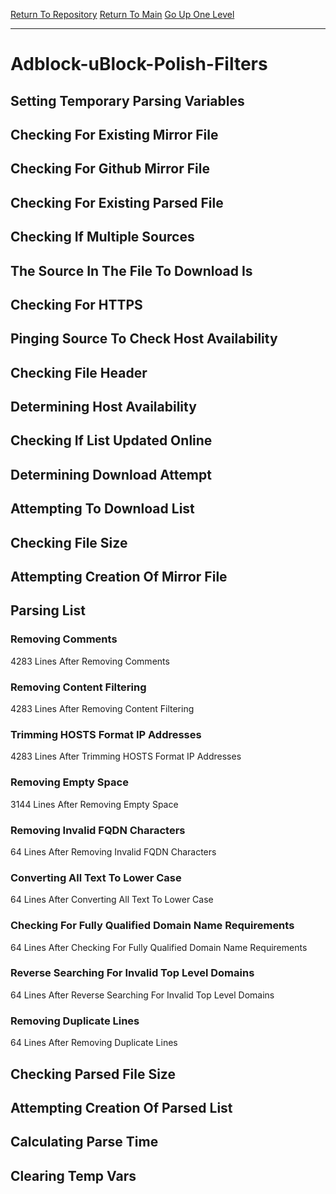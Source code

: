 [Return To Repository](https://github.com/deathbybandaid/piholeparser/)
[Return To Main](https://github.com/deathbybandaid/piholeparser/blob/master/RecentRunLogs/Mainlog.md)
[Go Up One Level](https://github.com/deathbybandaid/piholeparser/blob/master/RecentRunLogs/TopLevelScripts/30-Processing-External-Blacklists.md)
____________________________________
# Adblock-uBlock-Polish-Filters
## Setting Temporary Parsing Variables
## Checking For Existing Mirror File
## Checking For Github Mirror File
## Checking For Existing Parsed File
## Checking If Multiple Sources
## The Source In The File To Download Is
## Checking For HTTPS
## Pinging Source To Check Host Availability
## Checking File Header
## Determining Host Availability
## Checking If List Updated Online
## Determining Download Attempt
## Attempting To Download List
## Checking File Size
## Attempting Creation Of Mirror File
## Parsing List
### Removing Comments
4283 Lines After Removing Comments
### Removing Content Filtering
4283 Lines After Removing Content Filtering
### Trimming HOSTS Format IP Addresses
4283 Lines After Trimming HOSTS Format IP Addresses
### Removing Empty Space
3144 Lines After Removing Empty Space
### Removing Invalid FQDN Characters
64 Lines After Removing Invalid FQDN Characters
### Converting All Text To Lower Case
64 Lines After Converting All Text To Lower Case
### Checking For Fully Qualified Domain Name Requirements
64 Lines After Checking For Fully Qualified Domain Name Requirements
### Reverse Searching For Invalid Top Level Domains
64 Lines After Reverse Searching For Invalid Top Level Domains
### Removing Duplicate Lines
64 Lines After Removing Duplicate Lines
## Checking Parsed File Size
## Attempting Creation Of Parsed List
## Calculating Parse Time
## Clearing Temp Vars
